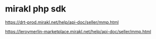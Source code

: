 # mirakl php sdk

https://drt-prod.mirakl.net/help/api-doc/seller/mmp.html

https://leroymerlin-marketplace.mirakl.net/help/api-doc/seller/mmp.html